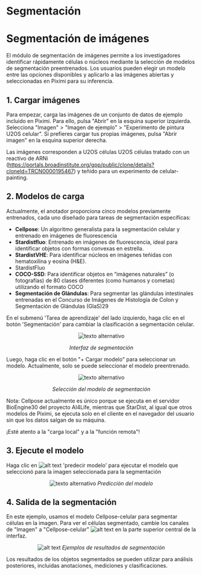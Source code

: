# Segmentación

# Segmentación de imágenes

El módulo de segmentación de imágenes permite a los investigadores identificar rápidamente células o núcleos mediante la selección de modelos de segmentación preentrenados. Los usuarios pueden elegir un modelo entre las opciones disponibles y aplicarlo a las imágenes abiertas y seleccionadas en Piximi para su inferencia.

## 1. Cargar imágenes

Para empezar, carga las imágenes de un conjunto de datos de ejemplo incluido en Piximi. Para ello, pulsa "Abrir" en la esquina superior izquierda. Selecciona "Imagen" > "Imagen de ejemplo" > "Experimento de pintura U2OS celular". Si prefieres cargar tus propias imágenes, pulsa "Abrir imagen" en la esquina superior derecha.

Las imágenes corresponden a U2OS células U2OS células tratado con un reactivo de ARNi (https://portals.broadinstitute.org/gpp/public/clone/details?cloneld=TRCN0000195467) y teñido para un experimento de celular-painting.

## 2. Modelos de carga

Actualmente, el anotador proporciona cinco modelos previamente entrenados, cada uno diseñado para tareas de segmentación específicas:

- **Cellpose**: Un algoritmo generalista para la segmentación celular y entrenado en imágenes de fluorescencia
- **Stardistfluo**: Entrenado en imágenes de fluorescencia, ideal para identificar objetos con formas convexas en estrella.
- **StardistVHE**: Para identificar núcleos en imágenes teñidas con hematoxilina y eosina (H&E).
- StardistFluo
- **COCO-SSD**: Para identificar objetos en “imágenes naturales” (o fotografías) de 80 clases diferentes (como humanos y cometas) utilizando el formato COCO
- **Segmentación de Glándulas**: Para segmentar las glándulas intestinales entrenadas en el Concurso de Imágenes de Histología de Colon y Segmentación de Glándulas (GlaS)29

En el submenú 'Tarea de aprendizaje' del lado izquierdo, haga clic en el botón 'Segmentación' para cambiar la clasificación a segmentación celular.


<div align="center">

![texto alternativo](img/model_predict.png)

*Interfaz de segmentación*

</div>

Luego, haga clic en el botón "+ Cargar modelo" para seleccionar un modelo. Actualmente, solo se puede seleccionar el modelo preentrenado.

<div align="center">

![texto alternativo](img/load_pretrained_model.png)

*Selección del modelo de segmentación*

</div>

Nota: Cellpose actualmente es único porque se ejecuta en el servidor BioEngine30 del proyecto AI4Life, mientras que StarDist, al igual que otros modelos de Piximi, se ejecuta solo en el cliente en el navegador del usuario sin que los datos salgan de su máquina.

¡Esté atento a la "carga local" y a la "función remota"!

## 3. Ejecute el modelo
Haga clic en ![alt text](icons/marca-icon.svg) 'predecir modelo' para ejecutar el modelo que seleccionó para la imagen seleccionada para la segmentación

<div align="center">

![texto alternativo](img/model_predict.png)
*Predicción del modelo*

</div>


## 4. Salida de la segmentación

En este ejemplo, usamos el modelo Cellpose-celular para segmentar células en la imagen. Para ver el células segmentado, cambie los canales de "Imagen" a "Cellpose-celular" ![alt text](icons/cloud-upload-icon.svg) en la parte superior central de la interfaz.

<div align="center">

![alt text](img/segmentation_output.png)
*Ejemplos de resultados de segmentación*

</div>

Los resultados de los objetos segmentados se pueden utilizar para análisis posteriores, incluidas anotaciones, mediciones y clasificaciones.
